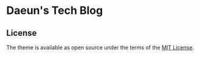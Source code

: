 # Daeun's Tech Blog

## License

The theme is available as open source under the terms of the [MIT License](https://opensource.org/licenses/MIT).

